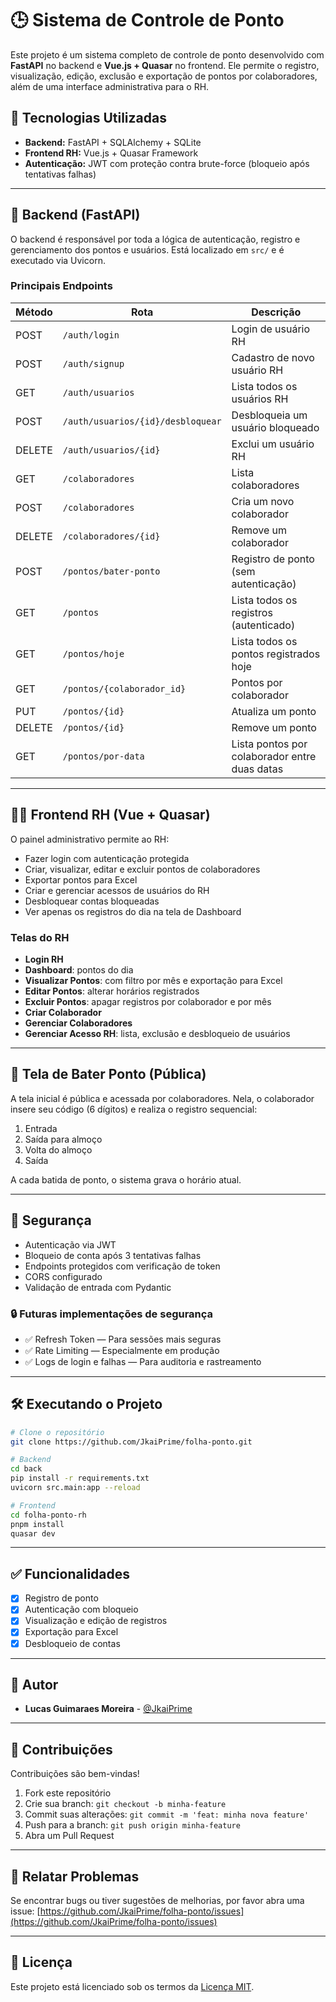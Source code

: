 # 🕒 Sistema de Controle de Ponto

Este projeto é um sistema completo de controle de ponto desenvolvido com **FastAPI** no backend e **Vue.js + Quasar** no frontend. Ele permite o registro, visualização, edição, exclusão e exportação de pontos por colaboradores, além de uma interface administrativa para o RH.

## 🔧 Tecnologias Utilizadas

- **Backend:** FastAPI + SQLAlchemy + SQLite
- **Frontend RH:** Vue.js + Quasar Framework
- **Autenticação:** JWT com proteção contra brute-force (bloqueio após tentativas falhas)

---

## 🚀 Backend (FastAPI)

O backend é responsável por toda a lógica de autenticação, registro e gerenciamento dos pontos e usuários. Está localizado em `src/` e é executado via Uvicorn.

### Principais Endpoints

| Método | Rota                     | Descrição |
|--------|--------------------------|-----------|
| POST   | `/auth/login`            | Login de usuário RH |
| POST   | `/auth/signup`           | Cadastro de novo usuário RH |
| GET    | `/auth/usuarios`         | Lista todos os usuários RH |
| POST   | `/auth/usuarios/{id}/desbloquear` | Desbloqueia um usuário bloqueado |
| DELETE | `/auth/usuarios/{id}`    | Exclui um usuário RH |
| GET    | `/colaboradores`         | Lista colaboradores |
| POST   | `/colaboradores`         | Cria um novo colaborador |
| DELETE | `/colaboradores/{id}`    | Remove um colaborador |
| POST   | `/pontos/bater-ponto`    | Registro de ponto (sem autenticação) |
| GET    | `/pontos`                | Lista todos os registros (autenticado) |
| GET    | `/pontos/hoje`           | Lista todos os pontos registrados hoje |
| GET    | `/pontos/{colaborador_id}` | Pontos por colaborador |
| PUT    | `/pontos/{id}`           | Atualiza um ponto |
| DELETE | `/pontos/{id}`           | Remove um ponto |
| GET    | `/pontos/por-data`       | Lista pontos por colaborador entre duas datas |

---

## 👩‍💼 Frontend RH (Vue + Quasar)

O painel administrativo permite ao RH:

- Fazer login com autenticação protegida
- Criar, visualizar, editar e excluir pontos de colaboradores
- Exportar pontos para Excel
- Criar e gerenciar acessos de usuários do RH
- Desbloquear contas bloqueadas
- Ver apenas os registros do dia na tela de Dashboard

### Telas do RH

- **Login RH**
- **Dashboard**: pontos do dia
- **Visualizar Pontos**: com filtro por mês e exportação para Excel
- **Editar Pontos**: alterar horários registrados
- **Excluir Pontos**: apagar registros por colaborador e por mês
- **Criar Colaborador**
- **Gerenciar Colaboradores**
- **Gerenciar Acesso RH**: lista, exclusão e desbloqueio de usuários

---

## 📲 Tela de Bater Ponto (Pública)

A tela inicial é pública e acessada por colaboradores. Nela, o colaborador insere seu código (6 dígitos) e realiza o registro sequencial:

1. Entrada
2. Saída para almoço
3. Volta do almoço
4. Saída

A cada batida de ponto, o sistema grava o horário atual.

---

## 🔐 Segurança

- Autenticação via JWT
- Bloqueio de conta após 3 tentativas falhas
- Endpoints protegidos com verificação de token
- CORS configurado
- Validação de entrada com Pydantic

### 🔒 Futuras implementações de segurança

- ✅ Refresh Token — Para sessões mais seguras
- ✅ Rate Limiting — Especialmente em produção
- ✅ Logs de login e falhas — Para auditoria e rastreamento

---

## 🛠️ Executando o Projeto

```bash
# Clone o repositório
git clone https://github.com/JkaiPrime/folha-ponto.git

# Backend
cd back
pip install -r requirements.txt
uvicorn src.main:app --reload

# Frontend
cd folha-ponto-rh
pnpm install
quasar dev
```

---

## ✅ Funcionalidades

- [x] Registro de ponto
- [x] Autenticação com bloqueio
- [x] Visualização e edição de registros
- [x] Exportação para Excel
- [x] Desbloqueio de contas

---

## 👤 Autor

- **Lucas Guimaraes Moreira** - [@JkaiPrime](https://github.com/JkaiPrime)

---

## 🤝 Contribuições

Contribuições são bem-vindas!  

1. Fork este repositório
2. Crie sua branch: `git checkout -b minha-feature`
3. Commit suas alterações: `git commit -m 'feat: minha nova feature'`
4. Push para a branch: `git push origin minha-feature`
5. Abra um Pull Request

---

## 🐛 Relatar Problemas

Se encontrar bugs ou tiver sugestões de melhorias, por favor abra uma issue:
[https://github.com/JkaiPrime/folha-ponto/issues](https://github.com/JkaiPrime/folha-ponto/issues)

---

## 📃 Licença

Este projeto está licenciado sob os termos da [Licença MIT](./LICENSE).
